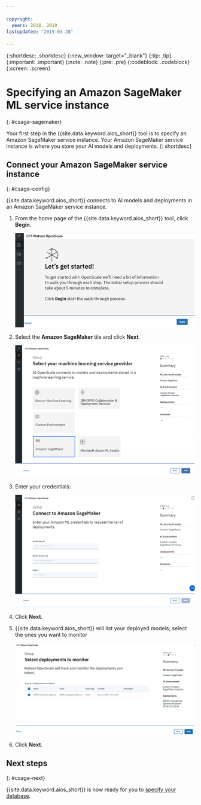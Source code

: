 ```yaml
---

copyright:
  years: 2018, 2019
lastupdated: "2019-03-28"

---
```


{:shortdesc: .shortdesc}
{:new_window: target="_blank"}
{:tip: .tip}
{:important: .important}
{:note: .note}
{:pre: .pre}
{:codeblock: .codeblock}
{:screen: .screen}

# Specifying an Amazon SageMaker ML service instance
{: #csage-sagemaker}

Your first step in the {{site.data.keyword.aios_short}} tool is to specify an Amazon SageMaker service instance. Your Amazon SageMaker service instance is where you store your AI models and deployments.
{: shortdesc}

## Connect your Amazon SageMaker service instance
{: #csage-config}

{{site.data.keyword.aios_short}} connects to AI models and deployments in an Amazon SageMaker service instance.

1.  From the home page of the {{site.data.keyword.aios_short}} tool, click **Begin**.

    ![Home page](images/gs-config-start.png)

1.  Select the **Amazon SageMaker** tile and click **Next**.

    ![Select Amazon SageMaker service](images/connect-sage.png)

1.  Enter your credentials:

    ![Enter Amazon SageMaker service credentials](images/connect-sage-cred.png)

1.  Click **Next**.

1.  {{site.data.keyword.aios_short}} will list your deployed models; select the ones you want to monitor

    ![Select Amazon SageMaker deployed models](images/connect-sage-deploys.png)

1.  Click **Next**.

## Next steps
{: #csage-next}

{{site.data.keyword.aios_short}} is now ready for you to [specify your database](/docs/services/ai-openscale-icp?topic=ai-openscale-icp-cdb-connect).
